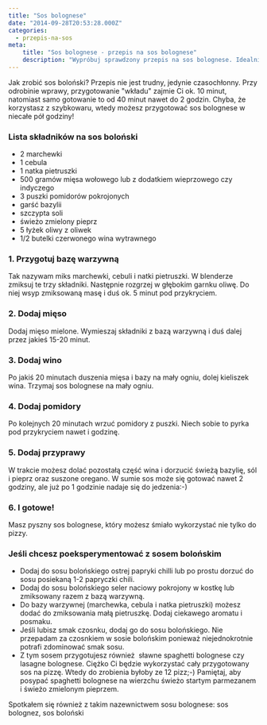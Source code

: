 ```yaml
---
title: "Sos bolognese"
date: "2014-09-28T20:53:28.000Z"
categories: 
  - przepis-na-sos
meta: 
    title: "Sos bolognese - przepis na sos bolognese"
    description: "Wypróbuj sprawdzony przepis na sos bolognese. Idealnie nadaje się do konkretnych pizz, które mają zawierać mięso. Wszystkie składniki dostaniesz w Biedronce"
---
```


Jak zrobić sos boloński? Przepis nie jest trudny, jedynie czasochłonny. Przy odrobinie wprawy, przygotowanie "wkładu" zajmie Ci ok. 10 minut, natomiast samo gotowanie to od 40 minut nawet do 2 godzin. Chyba, że korzystasz z szybkowaru, wtedy możesz przygotować sos bolognese w niecałe pół godziny!

### Lista składników na sos boloński

- 2 marchewki
- 1 cebula
- 1 natka pietruszki
- 500 gramów mięsa wołowego lub z dodatkiem wieprzowego czy indyczego
- 3 puszki pomidorów pokrojonych
- garść bazylii
- szczypta soli
- świeżo zmielony pieprz
- 5 łyżek oliwy z oliwek
- 1/2 butelki czerwonego wina wytrawnego

### 1\. Przygotuj bazę warzywną

Tak nazywam miks marchewki, cebuli i natki pietruszki. W blenderze zmiksuj te trzy składniki. Następnie rozgrzej w głębokim garnku oliwę. Do niej wsyp zmiksowaną masę i duś ok. 5 minut pod przykryciem.

### 2\. Dodaj mięso

Dodaj mięso mielone. Wymieszaj składniki z bazą warzywną i duś dalej przez jakieś 15-20 minut.

### 3\. Dodaj wino

Po jakiś 20 minutach duszenia mięsa i bazy na mały ogniu, dolej kieliszek wina. Trzymaj sos bolognese na mały ogniu.

### 4\. Dodaj pomidory

Po kolejnych 20 minutach wrzuć pomidory z puszki. Niech sobie to pyrka pod przykryciem nawet i godzinę.

### 5\. Dodaj przyprawy

W trakcie możesz dolać pozostałą część wina i dorzucić świeżą bazylię, sól i pieprz oraz suszone oregano. W sumie sos może się gotować nawet 2 godziny, ale już po 1 godzinie nadaje się do jedzenia:-)

### 6\. I gotowe!

Masz pyszny sos bolognese, który możesz śmiało wykorzystać nie tylko do pizzy.

### Jeśli chcesz poeksperymentować z sosem bolońskim

- Dodaj do sosu bolońskiego ostrej papryki chilli lub po prostu dorzuć do sosu posiekaną 1-2 papryczki chili.
- Dodaj do sosu bolońskiego seler naciowy pokrojony w kostkę lub zmiksowany razem z bazą warzywną.
- Do bazy warzywnej (marchewka, cebula i natka pietruszki) możesz dodać do zmiksowania małą pietruszkę. Dodaj ciekawego aromatu i posmaku.
- Jeśli lubisz smak czosnku, dodaj go do sosu bolońskiego. Nie przepadam za czosnkiem w sosie bolońskim ponieważ niejednokrotnie potrafi zdominować smak sosu.
- Z tym sosem przygotujesz również  sławne spaghetti bolognese czy lasagne bolognese. Ciężko Ci będzie wykorzystać cały przygotowany sos na pizzę. Wtedy do zrobienia byłoby ze 12 pizz;-) Pamiętaj, aby posypać spaghetti bolognese na wierzchu świeżo startym parmezanem i świeżo zmielonym pieprzem.

Spotkałem się również z takim nazewnictwem sosu bolognese: sos bolognez, sos boloński
